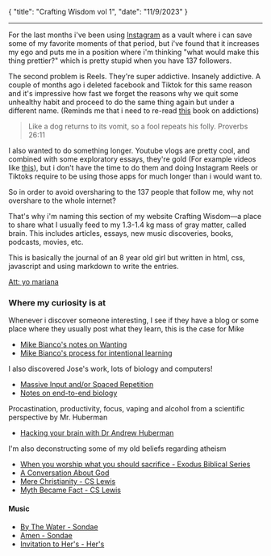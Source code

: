 {
"title": "Crafting Wisdom vol 1",
"date": "11/9/2023"
}

---

For the last months i've been using [Instagram](https://www.instagram.com/androso.sv/) as a vault
where i can save some of my favorite moments of that period, but i've found that it increases my
ego and puts me in a position where i'm thinking "what would make this thing prettier?" which is
pretty stupid when you have 137 followers.

The second problem is Reels. They're super addictive. Insanely addictive. A couple of months ago
i deleted facebook and Tiktok for this same reason and it's impressive how fast we forget the reasons
why we quit some unhealthy habit and proceed to do the same thing again but under a different name. (Reminds me that i need to re-read [this](https://www.amazon.com/Dopamine-Nation-Finding-Balance-Indulgence/dp/152474672X) book on addictions)

> Like a dog returns to its vomit, so a fool repeats his folly. Proverbs 26:11

I also wanted to do something longer. Youtube vlogs are pretty cool, and combined with some exploratory essays, they're gold
(For example videos like [this](https://youtu.be/tGolcgqrRLo?si=ZggxTeEuac0Tz-rp)), but i don't have the time
to do them and doing Instagram Reels or Tiktoks require to be using those apps for much longer than i
would want to.

So in order to avoid oversharing to the 137 people that follow me, why not overshare to the whole internet?

That's why i'm naming this section of my website Crafting Wisdom—a place to share what I usually feed to my 1.3-1.4 kg mass of gray matter, called brain. This includes articles, essays, new music discoveries, books, podcasts, movies, etc.

This is basically the journal of an 8 year old girl but written in html, css, javascript
and using markdown to write the entries.

[Att: yo mariana](https://www.instagram.com/reel/CwgkXpUvumu/?igshid=bmMxbmxnYW53aXc4)

### Where my curiosity is at

<!-- #### Articles / essays -->

Whenever i discover someone interesting, I see if they have a blog or some place where they usually post what they learn, this is the case for Mike

- [Mike Bianco's notes on Wanting](https://readwise.io/reader/shared/01hetmpvb2yj46cmsbcsj5x9ab)
- [Mike Bianco's process for intentional learning](https://readwise.io/reader/shared/01hdcz4zf712z7e9aftn43vn9r)

I also discovered Jose's work, lots of biology and computers!

- [Massive Input and/or Spaced Repetition](https://readwise.io/reader/shared/01hewyc5vaw94r12vxe24yv4fy)
- [Notes on end-to-end biology](https://readwise.io/reader/shared/01hewypnn9ebd9qjjagq7efn3g)

<!-- #### Videos / Podcasts -->

Procastination, productivity, focus, vaping and alcohol from a scientific perspective by Mr. Huberman

- [Hacking your brain with Dr Andrew Huberman](https://youtu.be/BoutTY8XHSc?si=WhFaCOspEtBhxQX7)

I'm also deconstructing some of my old beliefs regarding atheism

- [When you worship what you should sacrifice - Exodus Biblical Series ](https://youtu.be/DCJAYRPSpTA?si=AbZIAjGc9eAnvwh2)
- [A Conversation About God](https://youtu.be/sfI2se3O80Q?si=jeqcjNZsj5CrN1O3)
- [Mere Christianity - CS Lewis](https://www.amazon.com/-/es/C-S-Lewis/dp/0060652926)
- [Myth Became Fact - CS Lewis](https://judithwolfe.wp.st-andrews.ac.uk/files/2017/08/Myth-Became-Fact.pdf)

#### Music

- [By The Water - Sondae](https://music.youtube.com/playlist?list=OLAK5uy_mcH5y5A4Y2ZnuV_MJXMRLZpkpIGGYsYZo&si=Zlj2o_RTF17KoA3d)
- [Amen - Sondae](https://music.youtube.com/playlist?list=OLAK5uy_kU240rX53n28XaS4w5qSeQSNw59ASpSHM&si=RrehH761G3JGWUKU)
- [Invitation to Her's - Her's](https://music.youtube.com/playlist?list=OLAK5uy_lb1rIXBF1GW1O1wFAdjc_KpiSTWYlK4Uc&si=lEMWgOpEhx-t3ZgQ)
